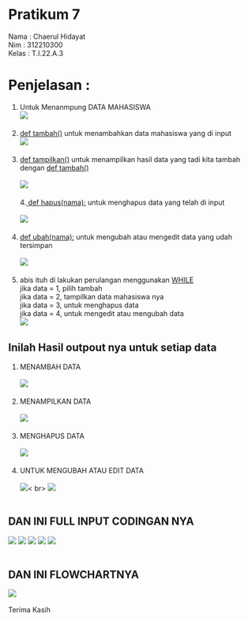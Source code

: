 # Pratikum 7

Nama  : Chaerul Hidayat <br>
Nim   : 312210300 <br>
Kelas : T.I.22.A.3 <br>

<h1>Penjelasan :</h1>

1. Untuk Menanmpung DATA MAHASISWA <br>
![](1.png) <br><Br>
2. [def tambah()]() untuk menambahkan data mahasiswa yang di input <br>
![](2.png) <br><br>
3. [def tampilkan()]() untuk menampilkan hasil data yang tadi kita tambah dengan [def tambah()]() <br><br>
![](3.png)<br><br>
4.[ def hapus(nama):]() untuk menghapus data yang telah di input <br><br>
![](4.png)<br><br>
5. [def ubah(nama):]() untuk mengubah atau mengedit data yang udah tersimpan <br><br>
![](5.png)<br><br>
6. abis ituh di lakukan perulangan menggunakan [WHILE]()<br>
jika data = 1, pilih tambah <br>
jika data = 2, tampilkan data mahasiswa nya <br>
jika data = 3, untuk menghapus data <br>
jika data = 4, untuk mengedit atau mengubah data <br>
![](6.png)

## **Inilah Hasil outpout nya untuk setiap data** 
1. MENAMBAH DATA <br><br>
![](8.png)<br><br>
2. MENAMPILKAN DATA <br><br>
![](9.png)<br><br>
3. MENGHAPUS DATA <br><br>
![](11.png)<br><br>
4. UNTUK MENGUBAH ATAU EDIT DATA <br><br>
![](10.png)< br>
![](12.png)<br><br>

## DAN INI FULL INPUT CODINGAN NYA 
![](16.png)
![](17.png)
![](18.png)
![](19.png)
![](20.png)<br><Br>

## DAN INI FLOWCHARTNYA 
![](flowchart.png) <br><br>
 Terima Kasih
